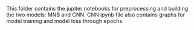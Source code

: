This folder contains the jupiter notebooks for preprocessing and building the two models: MNB and CNN.
CNN ipynb file also contains graphs for model training and model loss through epochs.
